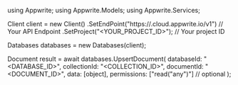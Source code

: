 using Appwrite;
using Appwrite.Models;
using Appwrite.Services;

Client client = new Client()
    .SetEndPoint("https://<REGION>.cloud.appwrite.io/v1") // Your API Endpoint
    .SetProject("<YOUR_PROJECT_ID>"); // Your project ID

Databases databases = new Databases(client);

Document result = await databases.UpsertDocument(
    databaseId: "<DATABASE_ID>",
    collectionId: "<COLLECTION_ID>",
    documentId: "<DOCUMENT_ID>",
    data: [object],
    permissions: ["read("any")"] // optional
);